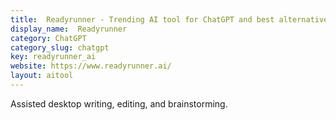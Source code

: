 ```yaml
---
title:  Readyrunner - Trending AI tool for ChatGPT and best alternatives
display_name:  Readyrunner
category: ChatGPT
category_slug: chatgpt
key: readyrunner_ai
website: https://www.readyrunner.ai/
layout: aitool
---
```


Assisted desktop writing, editing, and brainstorming.
